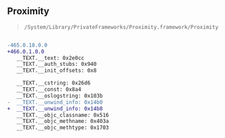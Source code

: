 ## Proximity

> `/System/Library/PrivateFrameworks/Proximity.framework/Proximity`

```diff

-465.0.18.0.0
+466.0.1.0.0
   __TEXT.__text: 0x2e0cc
   __TEXT.__auth_stubs: 0x940
   __TEXT.__init_offsets: 0x8

   __TEXT.__cstring: 0x26d6
   __TEXT.__const: 0x8a4
   __TEXT.__oslogstring: 0x103b
-  __TEXT.__unwind_info: 0x14b0
+  __TEXT.__unwind_info: 0x14b8
   __TEXT.__objc_classname: 0x516
   __TEXT.__objc_methname: 0x403a
   __TEXT.__objc_methtype: 0x1703

```
